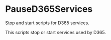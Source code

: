 # PauseD365Services
Stop and start scripts for D365 services.

This scripts stop or start services used by D365.